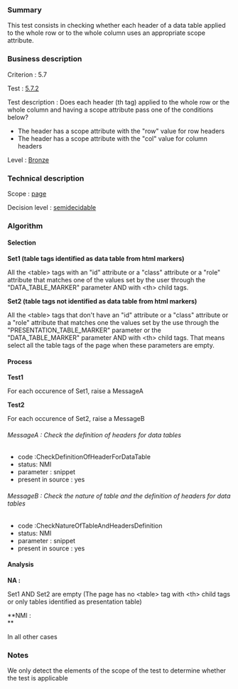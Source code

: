 ### Summary

This test consists in checking whether each header of a data table
applied to the whole row or to the whole column uses an appropriate
scope attribute.

### Business description

Criterion : 5.7

Test : [5.7.2](http://accessiweb.org/index.php/accessiweb-22-english-version.html#test-5-7-2)

Test description : Does each header (th tag) applied to the whole row or
the whole column and having a scope attribute pass one of the conditions
below?

-   The header has a scope attribute with the "row" value for row
    headers
-   The header has a scope attribute with the "col" value for column
    headers

Level : [Bronze](/en/category/rules-design/accessiweb-11/level/bronze)

### Technical description

Scope : [page](/en/category/rules-design/accessiweb-11/scope/page)

Decision level :
[semidecidable](/en/category/rules-design/accessiweb-11/decision-level/semidecidable)

### Algorithm

#### Selection

**Set1 (table tags identified as data table from html markers)**

All the <table\> tags with an "id" attribute or a "class" attribute or a
"role" attribute that matches one of the values set by the user through
the "DATA\_TABLE\_MARKER" parameter AND with <th\> child tags.

**Set2 (table tags not identified as data table from html markers)**

All the <table\> tags that don't have an "id" attribute or a "class"
attribute or a "role" attribute that matches one the values set by the
use through the "PRESENTATION\_TABLE\_MARKER" parameter or the
"DATA\_TABLE\_MARKER" parameter AND with <th\> child tags. That means
select all the table tags of the page when these parameters are empty.

#### Process

**Test1**

For each occurence of Set1, raise a MessageA

**Test2**

For each occurence of Set2, raise a MessageB

###### MessageA : Check the definition of headers for data tables

-   code :CheckDefinitionOfHeaderForDataTable
-   status: NMI
-   parameter : snippet
-   present in source : yes

###### MessageB : Check the nature of table and the definition of headers for data tables

-   code :CheckNatureOfTableAndHeadersDefinition
-   status: NMI
-   parameter : snippet
-   present in source : yes

#### Analysis

**NA :**

Set1 AND Set2 are empty (The page has no <table\> tag with <th\> child
tags or only tables identified as presentation table)

**NMI : \
**

In all other cases

### Notes

We only detect the elements of the scope of the test to determine
whether the test is applicable
